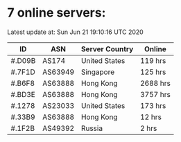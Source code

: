 # 7 online servers:

Latest update at: Sun Jun 21 19:10:16 UTC 2020

| ID | ASN | Server Country | Online |
| -- | --- | -------------- | ------ |
| #.D09B | AS174 | United States | 119 hrs |
| #.7F1D | AS63949 | Singapore | 125 hrs |
| #.B6F8 | AS63888 | Hong Kong | 2688 hrs |
| #.BD3E | AS63888 | Hong Kong | 3757 hrs |
| #.1278 | AS23033 | United States | 173 hrs |
| #.33B9 | AS63888 | Hong Kong | 12 hrs |
| #.1F2B | AS49392 | Russia | 2 hrs |

